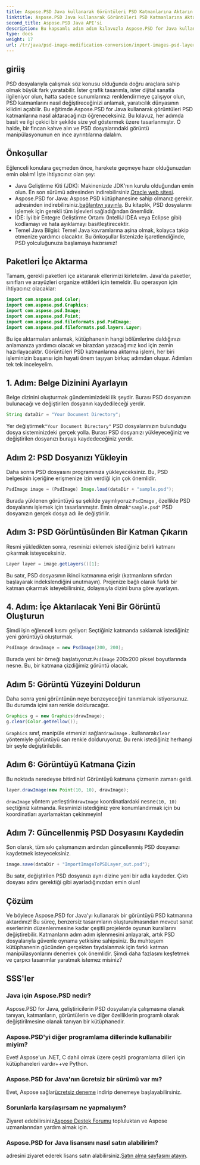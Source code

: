 ```yaml
---
title: Aspose.PSD Java kullanarak Görüntüleri PSD Katmanlarına Aktarın
linktitle: Aspose.PSD Java kullanarak Görüntüleri PSD Katmanlarına Aktarın
second_title: Aspose.PSD Java API'si
description: Bu kapsamlı adım adım kılavuzla Aspose.PSD for Java kullanarak görüntüleri PSD katmanlarına nasıl aktaracağınızı öğrenin.
type: docs
weight: 17
url: /tr/java/psd-image-modification-conversion/import-images-psd-layers/
---
```

## giriiş
PSD dosyalarıyla çalışmak söz konusu olduğunda doğru araçlara sahip olmak büyük fark yaratabilir. İster grafik tasarımla, ister dijital sanatla ilgileniyor olun, hatta sadece sunumlarınızı renklendirmeye çalışıyor olun, PSD katmanlarını nasıl değiştireceğinizi anlamak, yaratıcılık dünyasının kilidini açabilir. Bu eğitimde Aspose.PSD for Java kullanarak görüntüleri PSD katmanlarına nasıl aktaracağınızı öğreneceksiniz. Bu kılavuz, her adımda basit ve ilgi çekici bir şekilde size yol göstermek üzere tasarlanmıştır. O halde, bir fincan kahve alın ve PSD dosyalarındaki görüntü manipülasyonunun en ince ayrıntılarına dalalım.
## Önkoşullar
Eğlenceli konulara geçmeden önce, harekete geçmeye hazır olduğunuzdan emin olalım! İşte ihtiyacınız olan şey:
-  Java Geliştirme Kiti (JDK): Makinenizde JDK'nın kurulu olduğundan emin olun. En son sürümü adresinden indirebilirsiniz.[Oracle web sitesi](https://www.oracle.com/java/technologies/javase-jdk11-downloads.html).
-  Aspose.PSD for Java: Aspose.PSD kütüphanesine sahip olmanız gerekir. adresinden indirebilirsiniz.[bağlantıyı yayınla](https://releases.aspose.com/psd/java/). Bu kitaplık, PSD dosyalarını işlemek için gerekli tüm işlevleri sağladığından önemlidir.
- IDE: İyi bir Entegre Geliştirme Ortamı (IntelliJ IDEA veya Eclipse gibi) kodlamayı ve hata ayıklamayı basitleştirecektir.
- Temel Java Bilgisi: Temel Java kavramlarına aşina olmak, kolayca takip etmenize yardımcı olacaktır.
Bu önkoşullar listenizde işaretlendiğinde, PSD yolculuğunuza başlamaya hazırsınız!
## Paketleri İçe Aktarma
Tamam, gerekli paketleri içe aktararak ellerimizi kirletelim. Java'da paketler, sınıfları ve arayüzleri organize ettikleri için temeldir. Bu operasyon için ihtiyacınız olacaklar:
```java
import com.aspose.psd.Color;
import com.aspose.psd.Graphics;
import com.aspose.psd.Image;
import com.aspose.psd.Point;
import com.aspose.psd.fileformats.psd.PsdImage;
import com.aspose.psd.fileformats.psd.layers.Layer;
```
Bu içe aktarmaları anlamak, kütüphanenin hangi bölümlerine daldığınızı anlamanıza yardımcı olacak ve birazdan yazacağımız kod için zemin hazırlayacaktır.
Görüntüleri PSD katmanlarına aktarma işlemi, her biri işleminizin başarısı için hayati önem taşıyan birkaç adımdan oluşur. Adımları tek tek inceleyelim.
## 1. Adım: Belge Dizinini Ayarlayın
Belge dizinini oluşturmak gündemimizdeki ilk şeydir. Burası PSD dosyanızın bulunacağı ve değiştirilen dosyanın kaydedileceği yerdir.
```java
String dataDir = "Your Document Directory";
```
 Yer değiştirmek`"Your Document Directory"` PSD dosyalarınızın bulunduğu dosya sisteminizdeki gerçek yolla. Burası PSD dosyanızı yükleyeceğiniz ve değiştirilen dosyanızı buraya kaydedeceğiniz yerdir.
## Adım 2: PSD Dosyanızı Yükleyin
Daha sonra PSD dosyasını programınıza yükleyeceksiniz. Bu, PSD belgesinin içeriğine erişmenize izin verdiği için çok önemlidir.
```java
PsdImage image = (PsdImage) Image.load(dataDir + "sample.psd");
```
 Burada yüklenen görüntüyü şu şekilde yayınlıyoruz:`PsdImage` , özellikle PSD dosyalarını işlemek için tasarlanmıştır. Emin olmak`"sample.psd"` PSD dosyanızın gerçek dosya adı ile değiştirilir.
## Adım 3: PSD Görüntüsünden Bir Katman Çıkarın
Resmi yükledikten sonra, resminizi eklemek istediğiniz belirli katmanı çıkarmak isteyeceksiniz. 
```java
Layer layer = image.getLayers()[1];
```
Bu satır, PSD dosyasının ikinci katmanına erişir (katmanların sıfırdan başlayarak indekslendiğini unutmayın). Projenize bağlı olarak farklı bir katman çıkarmak isteyebilirsiniz, dolayısıyla dizini buna göre ayarlayın.
## 4. Adım: İçe Aktarılacak Yeni Bir Görüntü Oluşturun
Şimdi işin eğlenceli kısmı geliyor: Seçtiğiniz katmanda saklamak istediğiniz yeni görüntüyü oluşturmak. 
```java
PsdImage drawImage = new PsdImage(200, 200);
```
 Burada yeni bir örneği başlatıyoruz.`PsdImage` 200x200 piksel boyutlarında nesne. Bu, bir katmana çizdiğimiz görüntü olacak.
## Adım 5: Görüntü Yüzeyini Doldurun
Daha sonra yeni görüntünün neye benzeyeceğini tanımlamak istiyorsunuz. Bu durumda içini sarı renkle dolduracağız.
```java
Graphics g = new Graphics(drawImage);
g.clear(Color.getYellow());
```
`Graphics` sınıf, manipüle etmenizi sağlar`drawImage` . kullanarak`clear` yöntemiyle görüntüyü sarı renkle dolduruyoruz. Bu renk istediğiniz herhangi bir şeyle değiştirilebilir.
## Adım 6: Görüntüyü Katmana Çizin
Bu noktada neredeyse bitirdiniz! Görüntüyü katmana çizmenin zamanı geldi.
```java
layer.drawImage(new Point(10, 10), drawImage);
```
`drawImage` yöntem yerleştirir`drawImage` koordinatlardaki nesne`(10, 10)` seçtiğiniz katmanda. Resminizi istediğiniz yere konumlandırmak için bu koordinatları ayarlamaktan çekinmeyin!
## Adım 7: Güncellenmiş PSD Dosyasını Kaydedin
Son olarak, tüm sıkı çalışmanızın ardından güncellenmiş PSD dosyanızı kaydetmek isteyeceksiniz. 
```java
image.save(dataDir + "ImportImageToPSDLayer_out.psd");
```
Bu satır, değiştirilen PSD dosyanızı aynı dizine yeni bir adla kaydeder. Çıktı dosyası adını gerektiği gibi ayarladığınızdan emin olun!
## Çözüm
Ve böylece Aspose.PSD for Java'yı kullanarak bir görüntüyü PSD katmanına aktardınız! Bu süreç, benzersiz tasarımların oluşturulmasından mevcut sanat eserlerinin düzenlenmesine kadar çeşitli projelerde oyunun kurallarını değiştirebilir. Katmanların adım adım işlenmesini anlayarak, artık PSD dosyalarıyla güvenle oynama yetkisine sahipsiniz. Bu muhteşem kütüphanenin gücünden gerçekten faydalanmak için farklı katman manipülasyonlarını denemek çok önemlidir. Şimdi daha fazlasını keşfetmek ve çarpıcı tasarımlar yaratmak istemez misiniz?

## SSS'ler
### Java için Aspose.PSD nedir?
Aspose.PSD for Java, geliştiricilerin PSD dosyalarıyla çalışmasına olanak tanıyan, katmanların, görüntülerin ve diğer özelliklerin programlı olarak değiştirilmesine olanak tanıyan bir kütüphanedir.
### Aspose.PSD'yi diğer programlama dillerinde kullanabilir miyim?
Evet! Aspose'un .NET, C dahil olmak üzere çeşitli programlama dilleri için kütüphaneleri vardır++ve Python.
### Aspose.PSD for Java'nın ücretsiz bir sürümü var mı?
 Evet, Aspose sağlar[ücretsiz deneme](https://releases.aspose.com/) indirip denemeye başlayabilirsiniz.
### Sorunlarla karşılaşırsam ne yapmalıyım?
 Ziyaret edebilirsiniz[Aspose Destek Forumu](https://forum.aspose.com/c/psd/34) topluluktan ve Aspose uzmanlarından yardım almak için.
### Aspose.PSD for Java lisansını nasıl satın alabilirim?
 adresini ziyaret ederek lisans satın alabilirsiniz.[Satın alma sayfasını atayın](https://purchase.aspose.com/buy).